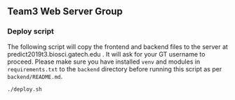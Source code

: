 
## Team3 Web Server Group

### Deploy script

The following script will copy the frontend and backend files to the server
at predict2019t3.biosci.gatech.edu .
It will ask for your GT username to proceed.
Please make sure you have installed `venv` and modules in `requirements.txt`
to the `backend` directory before running this script as per
`backend/README.md`.

```sh
./deploy.sh
```

